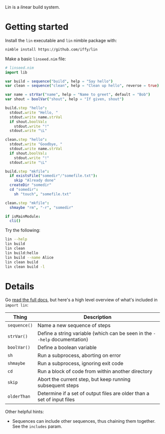 Lin is a *lin*ear build system.

# Getting started

Install the `lin` executable and `lin` nimble package with:

```bash
nimble install https://github.com/iffy/lin
```

Make a basic `linseed.nim` file:

```nim
# linseed.nim
import lib

var build = sequence("build", help = "Say hello")
var clean = sequence("clean", help = "Clean up hello", reverse = true)

var name = strVar("name", help = "Name to greet", default = "Bob")
var shout = boolVar("shout", help = "If given, shout")

build.step "hello":
  stdout.write "Hello, "
  stdout.write name.strVal
  if shout.boolVal:
    stdout.write "!"
  stdout.write "\L"

clean.step "hello":
  stdout.write "Goodbye, "
  stdout.write name.strVal
  if shout.boolVal:
    stdout.write "!"
  stdout.write "\L"

build.step "mkfile":
  if existsFile("somedir"/"somefile.txt"):
    skip "Already done"
  createDir "somedir"
  cd "somedir":
    sh "touch", "somefile.txt"

clean.step "mkfile":
  shmaybe "rm", "-r", "somedir"

if isMainModule:
  cli()
```

Try the following:

```sh
lin --help
lin build
lin clean
lin build:hello
lin build --name Alice
lin clean build
lin clean build -l
```

# Details

Go [read the full docs](https://www.iffycan.com/lin/linlib.html), but here's a high level overview of what's included in `import lin`:

| Thing | Description |
|---|---|
| `sequence()` | Name a new sequence of steps |
| `strVar()` | Define a string variable (which can be seen in the `--help` documentation) |
| `boolVar()` | Define a boolean variable |
| `sh` | Run a subprocess, aborting on error |
| `shmaybe` | Run a subprocess, ignoring exit code |
| `cd` | Run a block of code from within another directory |
| `skip` | Abort the current step, but keep running subsequent steps |
| `olderThan` | Determine if a set of output files are older than a set of input files |

Other helpful hints:

- Sequences can include other sequences, thus chaining them together.  See the `includes` param.
